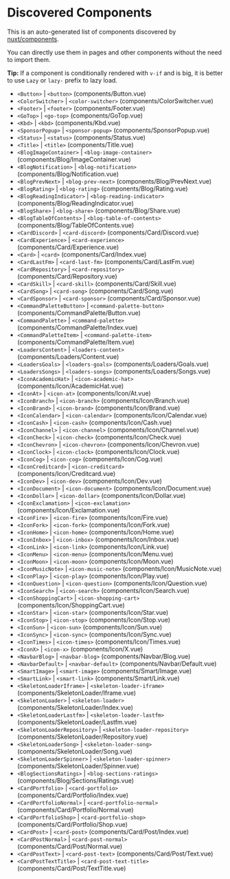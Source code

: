 # Discovered Components

This is an auto-generated list of components discovered by [nuxt/components](https://github.com/nuxt/components).

You can directly use them in pages and other components without the need to import them.

**Tip:** If a component is conditionally rendered with `v-if` and is big, it is better to use `Lazy` or `lazy-` prefix to lazy load.

- `<Button>` | `<button>` (components/Button.vue)
- `<ColorSwitcher>` | `<color-switcher>` (components/ColorSwitcher.vue)
- `<Footer>` | `<footer>` (components/Footer.vue)
- `<GoTop>` | `<go-top>` (components/GoTop.vue)
- `<Kbd>` | `<kbd>` (components/Kbd.vue)
- `<SponsorPopup>` | `<sponsor-popup>` (components/SponsorPopup.vue)
- `<Status>` | `<status>` (components/Status.vue)
- `<Title>` | `<title>` (components/Title.vue)
- `<BlogImageContainer>` | `<blog-image-container>` (components/Blog/ImageContainer.vue)
- `<BlogNotification>` | `<blog-notification>` (components/Blog/Notification.vue)
- `<BlogPrevNext>` | `<blog-prev-next>` (components/Blog/PrevNext.vue)
- `<BlogRating>` | `<blog-rating>` (components/Blog/Rating.vue)
- `<BlogReadingIndicator>` | `<blog-reading-indicator>` (components/Blog/ReadingIndicator.vue)
- `<BlogShare>` | `<blog-share>` (components/Blog/Share.vue)
- `<BlogTableOfContents>` | `<blog-table-of-contents>` (components/Blog/TableOfContents.vue)
- `<CardDiscord>` | `<card-discord>` (components/Card/Discord.vue)
- `<CardExperience>` | `<card-experience>` (components/Card/Experience.vue)
- `<Card>` | `<card>` (components/Card/Index.vue)
- `<CardLastFm>` | `<card-last-fm>` (components/Card/LastFm.vue)
- `<CardRepository>` | `<card-repository>` (components/Card/Repository.vue)
- `<CardSkill>` | `<card-skill>` (components/Card/Skill.vue)
- `<CardSong>` | `<card-song>` (components/Card/Song.vue)
- `<CardSponsor>` | `<card-sponsor>` (components/Card/Sponsor.vue)
- `<CommandPaletteButton>` | `<command-palette-button>` (components/CommandPalette/Button.vue)
- `<CommandPalette>` | `<command-palette>` (components/CommandPalette/Index.vue)
- `<CommandPaletteItem>` | `<command-palette-item>` (components/CommandPalette/Item.vue)
- `<LoadersContent>` | `<loaders-content>` (components/Loaders/Content.vue)
- `<LoadersGoals>` | `<loaders-goals>` (components/Loaders/Goals.vue)
- `<LoadersSongs>` | `<loaders-songs>` (components/Loaders/Songs.vue)
- `<IconAcademicHat>` | `<icon-academic-hat>` (components/Icon/AcademicHat.vue)
- `<IconAt>` | `<icon-at>` (components/Icon/At.vue)
- `<IconBranch>` | `<icon-branch>` (components/Icon/Branch.vue)
- `<IconBrand>` | `<icon-brand>` (components/Icon/Brand.vue)
- `<IconCalendar>` | `<icon-calendar>` (components/Icon/Calendar.vue)
- `<IconCash>` | `<icon-cash>` (components/Icon/Cash.vue)
- `<IconChannel>` | `<icon-channel>` (components/Icon/Channel.vue)
- `<IconCheck>` | `<icon-check>` (components/Icon/Check.vue)
- `<IconChevron>` | `<icon-chevron>` (components/Icon/Chevron.vue)
- `<IconClock>` | `<icon-clock>` (components/Icon/Clock.vue)
- `<IconCog>` | `<icon-cog>` (components/Icon/Cog.vue)
- `<IconCreditcard>` | `<icon-creditcard>` (components/Icon/Creditcard.vue)
- `<IconDev>` | `<icon-dev>` (components/Icon/Dev.vue)
- `<IconDocument>` | `<icon-document>` (components/Icon/Document.vue)
- `<IconDollar>` | `<icon-dollar>` (components/Icon/Dollar.vue)
- `<IconExclamation>` | `<icon-exclamation>` (components/Icon/Exclamation.vue)
- `<IconFire>` | `<icon-fire>` (components/Icon/Fire.vue)
- `<IconFork>` | `<icon-fork>` (components/Icon/Fork.vue)
- `<IconHome>` | `<icon-home>` (components/Icon/Home.vue)
- `<IconInbox>` | `<icon-inbox>` (components/Icon/Inbox.vue)
- `<IconLink>` | `<icon-link>` (components/Icon/Link.vue)
- `<IconMenu>` | `<icon-menu>` (components/Icon/Menu.vue)
- `<IconMoon>` | `<icon-moon>` (components/Icon/Moon.vue)
- `<IconMusicNote>` | `<icon-music-note>` (components/Icon/MusicNote.vue)
- `<IconPlay>` | `<icon-play>` (components/Icon/Play.vue)
- `<IconQuestion>` | `<icon-question>` (components/Icon/Question.vue)
- `<IconSearch>` | `<icon-search>` (components/Icon/Search.vue)
- `<IconShoppingCart>` | `<icon-shopping-cart>` (components/Icon/ShoppingCart.vue)
- `<IconStar>` | `<icon-star>` (components/Icon/Star.vue)
- `<IconStop>` | `<icon-stop>` (components/Icon/Stop.vue)
- `<IconSun>` | `<icon-sun>` (components/Icon/Sun.vue)
- `<IconSync>` | `<icon-sync>` (components/Icon/Sync.vue)
- `<IconTimes>` | `<icon-times>` (components/Icon/Times.vue)
- `<IconX>` | `<icon-x>` (components/Icon/X.vue)
- `<NavbarBlog>` | `<navbar-blog>` (components/Navbar/Blog.vue)
- `<NavbarDefault>` | `<navbar-default>` (components/Navbar/Default.vue)
- `<SmartImage>` | `<smart-image>` (components/Smart/Image.vue)
- `<SmartLink>` | `<smart-link>` (components/Smart/Link.vue)
- `<SkeletonLoaderIframe>` | `<skeleton-loader-iframe>` (components/SkeletonLoader/Iframe.vue)
- `<SkeletonLoader>` | `<skeleton-loader>` (components/SkeletonLoader/Index.vue)
- `<SkeletonLoaderLastfm>` | `<skeleton-loader-lastfm>` (components/SkeletonLoader/Lastfm.vue)
- `<SkeletonLoaderRepository>` | `<skeleton-loader-repository>` (components/SkeletonLoader/Repository.vue)
- `<SkeletonLoaderSong>` | `<skeleton-loader-song>` (components/SkeletonLoader/Song.vue)
- `<SkeletonLoaderSpinner>` | `<skeleton-loader-spinner>` (components/SkeletonLoader/Spinner.vue)
- `<BlogSectionsRatings>` | `<blog-sections-ratings>` (components/Blog/Sections/Ratings.vue)
- `<CardPortfolio>` | `<card-portfolio>` (components/Card/Portfolio/Index.vue)
- `<CardPortfolioNormal>` | `<card-portfolio-normal>` (components/Card/Portfolio/Normal.vue)
- `<CardPortfolioShop>` | `<card-portfolio-shop>` (components/Card/Portfolio/Shop.vue)
- `<CardPost>` | `<card-post>` (components/Card/Post/Index.vue)
- `<CardPostNormal>` | `<card-post-normal>` (components/Card/Post/Normal.vue)
- `<CardPostText>` | `<card-post-text>` (components/Card/Post/Text.vue)
- `<CardPostTextTitle>` | `<card-post-text-title>` (components/Card/Post/TextTitle.vue)
